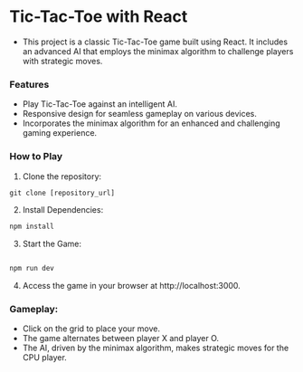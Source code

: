 # Tic-Tac-Toe with React
+ This project is a classic Tic-Tac-Toe game built using React. It includes an advanced AI that employs the minimax algorithm to challenge players with strategic moves.
### Features
+ Play Tic-Tac-Toe against an intelligent AI.
+ Responsive design for seamless gameplay on various devices.
+ Incorporates the minimax algorithm for an enhanced and challenging gaming experience.
### How to Play
1. Clone the repository:
```js
git clone [repository_url]

```
2. Install Dependencies:
```js
npm install

```
3. Start the Game:
```js

npm run dev

```
4. Access the game in your browser at http://localhost:3000.
### Gameplay:
+ Click on the grid to place your move.
+ The game alternates between player X and player O.
+ The AI, driven by the minimax algorithm, makes strategic moves for the CPU player.
